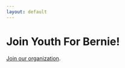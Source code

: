 ```yaml
---
layout: default
---
```


# Join Youth For Bernie!
[Join our organization](https://forms.gle/KiKqtKPP3x1zFkBu9).
